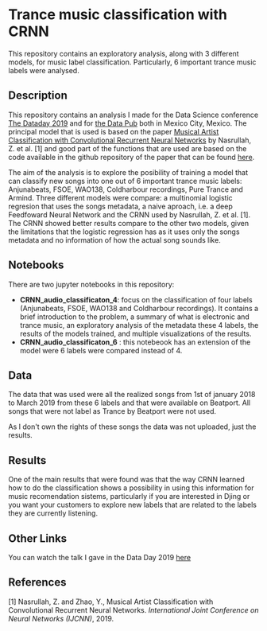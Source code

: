 # Trance music classification with CRNN
This repository contains an exploratory analysis, along with 3 different models, for music label classification. Particularly, 6 important trance music labels were analysed.

## Description

This repository contains an analysis I made for the Data Science conference [The Dataday 2019](https://sg.com.mx/dataday/) and for [the Data Pub](https://www.meetup.com/es/thedatapub/) both in Mexico City, Mexico. The principal model that is used is based on the paper [Musical Artist Classification with Convolutional Recurrent Neural Networks](https://www.researchgate.net/publication/330409573_Music_Artist_Classification_with_Convolutional_Recurrent_Neural_Networks) by Nasrullah, Z. et al. [1] and good part of the functions that are used are based on the code available in the github repository of the paper that can be found [here](https://github.com/ZainNasrullah/music-artist-classification-crnn).

The aim of the analysis is to explore the posibility of training a model that can classify new songs into one out of 6 important trance music labels: Anjunabeats, FSOE, WAO138, Coldharbour recordings, Pure Trance and Armind. Three different models were compare: a multinomial logistic regresion that uses the songs metadata, a naive aproach, i.e. a deep Feedfoward Neural Network and the CRNN used by Nasrullah, Z. et al. [1]. The CRNN showed better results compare to the other two models, given the limitations that the logistic regression has as it uses only the songs metadata and no information of how the actual song sounds like.

## Notebooks

There are two jupyter notebooks in this repository: 

* **CRNN_audio_classificaton_4**: focus on the classification of four labels (Anjunabeats, FSOE, WAO138 and Coldharbour recordings). It contains a brief introduction to the problem, a summary of what is electronic and trance music, an exploratory analysis of the metadata these 4 labels, the results of the models trained, and multiple visualizations of the results.
* **CRNN_audio_classificaton_6** : this notebeook has an extension of the model were 6 labels were compared instead of 4.

## Data

The data that was used were all the realized songs from 1st of january 2018 to March 2019 from these 6 labels and that were available on Beatport. All songs that were not label as Trance by Beatport were not used.

As I don't own the rights of these songs the data was not uploaded, just the results.

## Results

One of the main results that were found was that the way CRNN learned how to do the classification shows a possibility in using this information for music recomendation sistems, particularly if you are interested in Djing or you want your customers to explore new labels that are related to the labels they are currently listening.

## Other Links

You can watch the talk I gave in the Data Day 2019 [here](https://www.youtube.com/watch?v=hWZheSer1PM&list=PLnLzwYW6HOC4G5QJ8pWY4WD6dFlGJR8lv&index=13)

## References

[1] Nasrullah, Z. and Zhao, Y., Musical Artist Classification with Convolutional Recurrent Neural Networks. *International Joint Conference on Neural Networks (IJCNN)*, 2019.